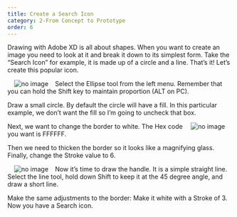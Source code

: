 ```yaml
---
title: Create a Search Icon
category: 2-From Concept to Prototype
order: 6
---
```


Drawing with Adobe XD is all about shapes. When you want to create an image you need to look at it and break it down to its simplest form. Take the “Search Icon” for example, it is made up of a circle and a line.  That’s it! Let’s create this popular icon.  

<img style="padding: 0px 15px; float: left" src="https://iwilfried.github.io/Adobe-XD-eBook/images/XD-CreateSearch-01.png
" alt="no image"/>Select the Ellipse tool from the left menu. Remember that you can hold the Shift key to maintain proportion (ALT on PC). 

Draw a small circle. By default the circle will have a fill. In this particular example, we don’t want the fill so I’m going to uncheck that box.
 
<img style="padding: 0px 15px; float: right" src="https://iwilfried.github.io/Adobe-XD-eBook/images/XD-CreateSearch-02.png
" alt="no image"/>Next, we want to change the border to white. The Hex code you want is FFFFFF.  

Then we need to thicken the border so it looks like a magnifying glass. Finally, change the Stroke value to 6.  

<img style="padding: 0px 15px; float: left" src="https://iwilfried.github.io/Adobe-XD-eBook/images/XD-CreateSearch-03.png
" alt="no image"/>Now it’s time to draw the handle. It is a simple straight line. Select the line tool, hold down Shift to keep it at the 45 degree angle, and draw a short line.

Make the same adjustments to the border: Make it white with a Stroke of 3. Now you have a Search icon.




&nbsp;   